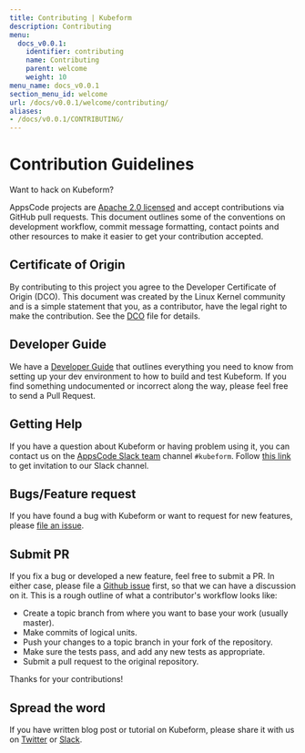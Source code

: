 ```yaml
---
title: Contributing | Kubeform
description: Contributing
menu:
  docs_v0.0.1:
    identifier: contributing
    name: Contributing
    parent: welcome
    weight: 10
menu_name: docs_v0.0.1
section_menu_id: welcome
url: /docs/v0.0.1/welcome/contributing/
aliases:
- /docs/v0.0.1/CONTRIBUTING/
---
```


# Contribution Guidelines
Want to hack on Kubeform?

AppsCode projects are [Apache 2.0 licensed](https://github.com/kubeform/kubeform/blob/master/LICENSE) and accept contributions via
GitHub pull requests.  This document outlines some of the conventions on
development workflow, commit message formatting, contact points and other
resources to make it easier to get your contribution accepted.

## Certificate of Origin

By contributing to this project you agree to the Developer Certificate of
Origin (DCO). This document was created by the Linux Kernel community and is a
simple statement that you, as a contributor, have the legal right to make the
contribution. See the [DCO](https://github.com/kubeform/kubeform/blob/master/DCO) file for details.

## Developer Guide

We have a [Developer Guide](/docs/v0.0.1/setup/developer-guide/overview) that outlines everything you need to know from setting up your
dev environment to how to build and test Kubeform. If you find something undocumented or incorrect along the way,
please feel free to send a Pull Request.

## Getting Help

If you have a question about Kubeform or having problem using it, you can contact us on the [AppsCode Slack team](https://appscode.slack.com/messages/C8NCX6N23/details/) channel `#kubeform`. Follow [this link](https://slack.appscode.com) to get invitation to our Slack channel.

## Bugs/Feature request

If you have found a bug with Kubeform or want to request for new features, please [file an issue](https://github.com/kubeform/project/issues/new).

## Submit PR

If you fix a bug or developed a new feature, feel free to submit a PR. In either case, please file a [Github issue](https://github.com/kubeform/project/issues/new) first, so that we can have a discussion on it. This is a rough outline of what a contributor's workflow looks like:

- Create a topic branch from where you want to base your work (usually master).
- Make commits of logical units.
- Push your changes to a topic branch in your fork of the repository.
- Make sure the tests pass, and add any new tests as appropriate.
- Submit a pull request to the original repository.

Thanks for your contributions!

## Spread the word

If you have written blog post or tutorial on Kubeform, please share it with us on [Twitter](https://twitter.com/AppsCodeHQ) or [Slack](https://slack.appscode.com).
